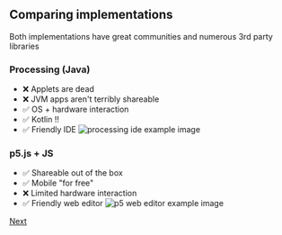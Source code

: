 ## Comparing implementations

Both implementations have great communities and numerous 3rd party libraries

### Processing (Java)
- ❌ Applets are dead
- ❌ JVM apps aren't terribly shareable
- ✅ OS + hardware interaction
- ✅ Kotlin !!
- ✅ Friendly IDE
![processing ide example image](https://jorgezapatero.github.io/processing-pres/processing-ide.png)


### p5.js + JS
- ✅ Shareable out of the box
- ✅ Mobile "for free"
- ❌ Limited hardware interaction
- ✅ Friendly web editor
![p5 web editor example image](https://jorgezapatero.github.io/processing-pres/p5-editor.png)

[Next](https://jorgezapatero.github.io/processing-pres/slide-3)
